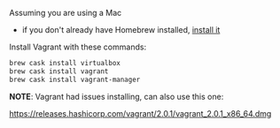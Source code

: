 Assuming you are using a Mac

- if you don't already have Homebrew installed, [install it](https://brew.sh/)

Install Vagrant with these commands:

```bash
brew cask install virtualbox
brew cask install vagrant
brew cask install vagrant-manager
```

__NOTE__: Vagrant had issues installing, can also use this one:

https://releases.hashicorp.com/vagrant/2.0.1/vagrant_2.0.1_x86_64.dmg
